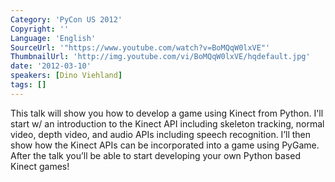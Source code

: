 ```yaml
---
Category: 'PyCon US 2012'
Copyright: ''
Language: 'English'
SourceUrl: '"https://www.youtube.com/watch?v=BoMQqW0lxVE"'
ThumbnailUrl: 'http://img.youtube.com/vi/BoMQqW0lxVE/hqdefault.jpg'
date: '2012-03-10'
speakers: [Dino Viehland]
tags: []
---
```

This talk will show you how to develop a game using Kinect from Python. I'll
start w/ an introduction to the Kinect API including skeleton tracking, normal
video, depth video, and audio APIs including speech recognition. I’ll then
show how the Kinect APIs can be incorporated into a game using PyGame. After
the talk you’ll be able to start developing your own Python based Kinect
games!

